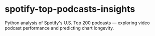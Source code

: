 # spotify-top-podcasts-insights
Python analysis of Spotify's U.S. Top 200 podcasts — exploring video podcast performance and predicting chart longevity.
